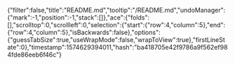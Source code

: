 {"filter":false,"title":"README.md","tooltip":"/README.md","undoManager":{"mark":-1,"position":-1,"stack":[]},"ace":{"folds":[],"scrolltop":0,"scrollleft":0,"selection":{"start":{"row":4,"column":5},"end":{"row":4,"column":5},"isBackwards":false},"options":{"guessTabSize":true,"useWrapMode":false,"wrapToView":true},"firstLineState":0},"timestamp":1574629394011,"hash":"ba418705e42f9786a9f562ef984fde86eeb6f46c"}